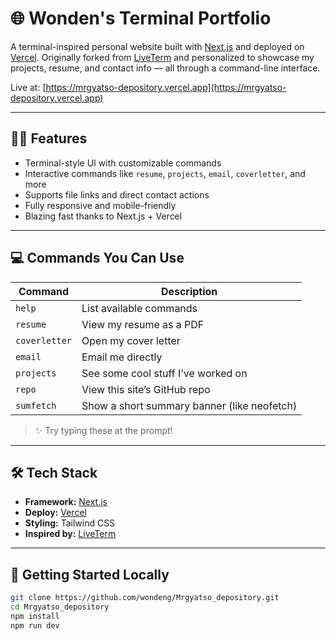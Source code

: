 # 🌐 Wonden's Terminal Portfolio

A terminal-inspired personal website built with [Next.js](https://nextjs.org/) and deployed on [Vercel](https://vercel.com/). Originally forked from [LiveTerm](https://github.com/Cveinnt/LiveTerm) and personalized to showcase my projects, resume, and contact info — all through a command-line interface.

Live at: [https://mrgyatso-depository.vercel.app](https://mrgyatso-depository.vercel.app)

---

## 🧑‍💻 Features

- Terminal-style UI with customizable commands
- Interactive commands like `resume`, `projects`, `email`, `coverletter`, and more
- Supports file links and direct contact actions
- Fully responsive and mobile-friendly
- Blazing fast thanks to Next.js + Vercel

---

## 💻 Commands You Can Use

| Command       | Description                                  |
| ------------- | -------------------------------------------- |
| `help`        | List available commands                      |
| `resume`      | View my resume as a PDF                      |
| `coverletter` | Open my cover letter                         |
| `email`       | Email me directly                            |
| `projects`    | See some cool stuff I’ve worked on           |
| `repo`        | View this site’s GitHub repo                 |
| `sumfetch`    | Show a short summary banner (like neofetch) |

> ✨ Try typing these at the prompt!

---

## 🛠️ Tech Stack

- **Framework:** [Next.js](https://nextjs.org/)
- **Deploy:** [Vercel](https://vercel.com/)
- **Styling:** Tailwind CSS
- **Inspired by:** [LiveTerm](https://github.com/Cveinnt/LiveTerm)

---

## 🚀 Getting Started Locally

```bash
git clone https://github.com/wondeng/Mrgyatso_depository.git
cd Mrgyatso_depository
npm install
npm run dev
